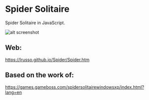 # Spider Solitaire

Spider Solitaire in JavaScript.

![alt screenshot](https://raw.githubusercontent.com/lrusso/Spider/master/Spider.png)

## Web:

https://lrusso.github.io/Spider/Spider.htm

## Based on the work of:

https://games.gameboss.com/spidersolitairewindowsxp/index.html?lang=en
